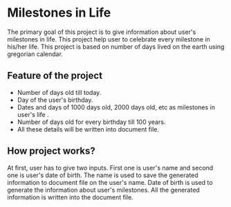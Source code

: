 # Milestones in Life
The primary goal of this project is to give information about user's milestones in  life. This project help user to celebrate every milestone in his/her life. This project is based on number of days lived on the earth using gregorian calendar.
## Feature of the project
* Number of days old till today.
* Day of the user's birthday.
* Dates and days of 1000 days old, 2000 days old, etc as milestones in user's life .
* Number of days old for every birthday till 100 years.
* All these details will be written into document file.
## How project works?
At first, user has to give two inputs. First one is user's name and second one is user's date of birth. The name is used to save the generated information to document file on the user's name. Date of birth is used to generate the information about user's milestones. All the generated information is written into the document file. 
